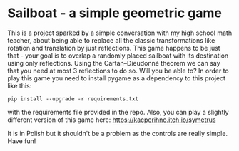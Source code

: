 # Sailboat - a simple geometric game

This is a project sparked by a simple conversation with my high school math teacher, about being able to replace all the classic transformations like rotation and translation
by just reflections. This game happens to be just that - your goal is to overlap a randomly placed sailboat with its destination using only reflections. Using the Cartan–Dieudonné theorem
we can say that you need at most 3 reflections to do so. Will you be able to?
In order to play this game you need to install pygame as a dependency to this project like this:

`pip install --upgrade -r requirements.txt`

with the requirements file provided in the repo.
Also, you can play a slightly different version of this game here:
https://kacperihno.itch.io/symetrus

It is in Polish but it shouldn't be a problem as the controls are really simple. Have fun!
